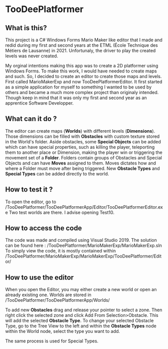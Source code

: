# TooDeePlatformer

## What is this?

This project is a C# Windows Forms Mario Maker like editor that I made and redid during my first and second years at the ETML (École Technique des Métiers de Lausanne) in 2021.
Unfortunaly, the driver to play the created levels was never created.

My orginal intentions making this app was to create a 2D platformer using Windows Forms. To make this work, I would have needed to create maps and such.
So, I decided to create an editor to create those maps and levels. First called MarioMakerExp and now TooDeePlatformerEditor.
It first started as a simple application for myself to something I wanted to be used by others and became a much more complex project than originaly intended.
Though keep in mind that it was only my first and second year as an apprentice Software Developper.

## What can it do ?

The editor can create maps (**Worlds**) with different levels (**Dimensions**).
Those dimensions can be filled with **Obstacles** with custom texture stored in the World's folder.
Aside obstacles, some **Special Objects** can be added which can have special properties, such as killing the player, teleporting them to another place or Dimension, making the player win or triggering the movement set of a **Folder**.
Folders contain groups of Obstacles and Special Objects and can have **Moves** assigned to them. Moves dictates how and where a Folder must move after being triggered.
New **Obstacle Types** and **Special Types** can be added directly to the world.

## How to test it ?

To open the editor, go to /TooDeePlatformer/TooDeePlatformerApp/Editor/TooDeePlatformerEditor.exe
Two test worlds are there. I advise opening Test10.

## How to access the code

The code was made and compiled using Visual Studio 2019.
The solution can be found here : /TooDeePlatformer/MarioMakerExp/MarioMakerExp.sln
To simply view the code, it is mostly contained within /TooDeePlatformer/MarioMakerExp/MarioMakerExp/TooDeePlatformer/Editor/

## How to use the editor

When you open the Editor, you may either create a new world or open an already existing one. 
Worlds are stored in /TooDeePlatformer/TooDeePlatformerApp/Worlds/

To add new **Obstacles** drag and release your pointer to select a zone.
Then right click the selected zone and click Add From Selection>Obstacle.
This will add the selected **Obstacle Type**. 
To change your selected Obstacle Type, go to the Tree View to the left and within the **Obstacle Types** node within the World node, select the type you want to add.

The same process is used for Special Types.
